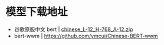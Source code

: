 模型下载地址
===

- 谷歌原版中文 bert | [chinese_L-12_H-768_A-12.zip](https://storage.googleapis.com/bert_models/2018_11_03/chinese_L-12_H-768_A-12.zip)
- bert-wwm | https://github.com/ymcui/Chinese-BERT-wwm